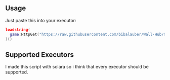 ## Usage
Just paste this into your executor:
```lua
loadstring(
  game:HttpGet("https://raw.githubusercontent.com/bibalauber/Wall-Hub/main/loader.lua")
)()
```
## Supported Executors
I made this script with solara so i think that every executor should be supported.
